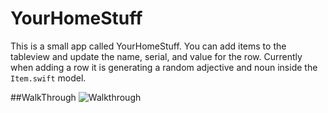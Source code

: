 # YourHomeStuff

This is a small app called YourHomeStuff. You can add items to the tableview and update the name, serial, and value for the row. 
Currently when adding a row it is generating a random adjective and noun inside the `Item.swift` model. 

##WalkThrough
![Walkthrough](https://cloud.githubusercontent.com/assets/6208036/17531781/08f73e56-5e43-11e6-90ae-9491dee443d7.gif)
